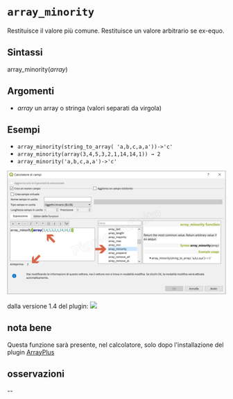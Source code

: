 # `array_minority`

Restituisce il valore più comune. Restituisce un valore arbitrario se ex-equo.

## Sintassi

array_minority(_array_)  

## Argomenti

* _array_ un array o stringa (valori separati da virgola)

## Esempi

* `array_minority(string_to_array( 'a,b,c,a,a'))->'c'`
* `array_minority(array(3,4,5,3,2,1,14,14,1)) → 2`
* `array_minority('a,b,c,a,a')->'c'`

![](/img/arrays/array_minority/array_minority1.png)

dalla versione 1.4 del plugin:
![](/img/arrays/array_minority/array_minority2.png)

## nota bene

Questa funzione sarà presente, nel calcolatore, solo dopo l'installazione del plugin [ArrayPlus](https://framagit.org/jbdesbas/arrayPlus)

## osservazioni

--